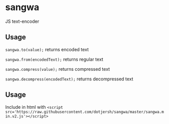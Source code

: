 # sangwa
JS text-encoder

## Usage
`sangwa.to(value);` 
returns encoded text

`sangwa.from(encodedText);`
returns regular text

`sangwa.compress(value);` 
returns compressed text

`sangwa.decompress(encodedText);`
returns decompressed text

## Usage
Include in html with
`<script src='https://raw.githubusercontent.com/dotjersh/sangwa/master/sangwa.min.v2.js'></script>`
